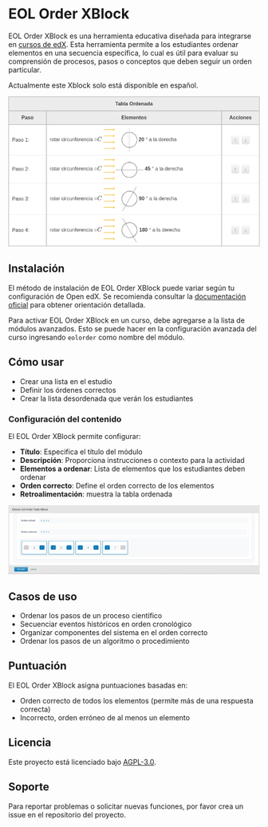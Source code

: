 # EOL Order XBlock

EOL Order XBlock es una herramienta educativa diseñada para integrarse en [cursos de edX](https://www.edx.org/). Esta herramienta permite a los estudiantes ordenar elementos en una secuencia específica, lo cual es útil para evaluar su comprensión de procesos, pasos o conceptos que deben seguir un orden particular.

Actualmente este Xblock solo está disponible en español.


![Ejemplo de uso de EOL Order XBlock](eolorder/static/images/example.png)

## Instalación

El método de instalación de EOL Order XBlock puede variar según tu configuración de Open edX. Se recomienda consultar la [documentación oficial](https://edx.readthedocs.io/projects/edx-installing-configuring-and-running/en/latest/configuration/install_xblock.html) para obtener orientación detallada.

Para activar EOL Order XBlock en un curso, debe agregarse a la lista de módulos avanzados. Esto se puede hacer en la configuración avanzada del curso ingresando `eolorder` como nombre del módulo.

## Cómo usar

- Crear una lista en el estudio
- Definir los órdenes correctos
- Crear la lista desordenada que verán los estudiantes

### Configuración del contenido

El EOL Order XBlock permite configurar:

- **Título**: Especifica el título del módulo
- **Descripción**: Proporciona instrucciones o contexto para la actividad
- **Elementos a ordenar**: Lista de elementos que los estudiantes deben ordenar
- **Orden correcto**: Define el orden correcto de los elementos
- **Retroalimentación**: muestra la tabla ordenada

![Configuración del XBlock](eolorder/static/images/example-studio.png)

## Casos de uso

- Ordenar los pasos de un proceso científico
- Secuenciar eventos históricos en orden cronológico
- Organizar componentes del sistema en el orden correcto
- Ordenar los pasos de un algoritmo o procedimiento

## Puntuación

El EOL Order XBlock asigna puntuaciones basadas en:
- Orden correcto de todos los elementos (permite más de una respuesta correcta)
- Incorrecto, orden erróneo de al menos un elemento

## Licencia

Este proyecto está licenciado bajo [AGPL-3.0](LICENSE).

## Soporte

Para reportar problemas o solicitar nuevas funciones, por favor crea un issue en el repositorio del proyecto.
